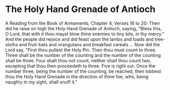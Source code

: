 # The Holy Hand Grenade of Antioch
A Reading from the Book of Armaments, Chapter 4, Verses 16 to 20:
Then did he raise on high the Holy Hand Grenade of Antioch, saying, "Bless this, O Lord, that with it thou mayst blow thine enemies to tiny bits, in thy mercy." And the people did rejoice and did feast upon the lambs and toads and tree-sloths and fruit-bats and orangutans and breakfast cereals ... Now did the Lord say, "First thou pullest the Holy Pin. Then thou must count to three. Three shall be the number of the counting and the number of the counting shall be three. Four shalt thou not count, neither shalt thou count two, excepting that thou then proceedeth to three. Five is right out. Once the number three, being the number of the counting, be reached, then lobbest thou the Holy Hand Grenade in the direction of thine foe, who, being naughty in my sight, shall snuff it."